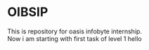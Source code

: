 # OIBSIP
This is repository for oasis infobyte internship.
<br>
Now i am starting with first task of level 1
hello
